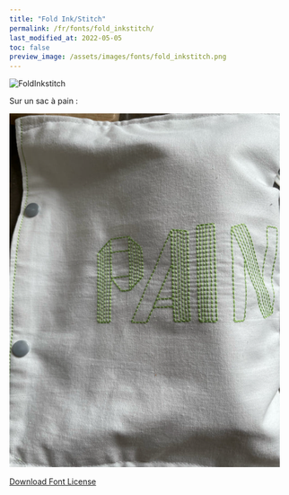 ```yaml
---
title: "Fold Ink/Stitch"
permalink: /fr/fonts/fold_inkstitch/
last_modified_at: 2022-05-05
toc: false
preview_image: /assets/images/fonts/fold_inkstitch.png
---
```

![FoldInkstitch](/assets/images/fonts/fold_inkstitch.png)

Sur un sac à pain :

![FoldInkstitch2](/assets/images/fonts/folded2.png)


[Download Font License](https://github.com/inkstitch/inkstitch/tree/main/fonts/fold_inkstitch/license)
